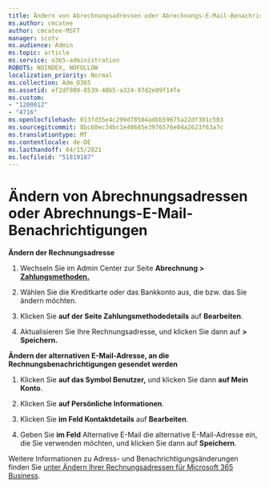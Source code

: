 ```yaml
---
title: Ändern von Abrechnungsadressen oder Abrechnungs-E-Mail-Benachrichtigungen
ms.author: cmcatee
author: cmcatee-MSFT
manager: scotv
ms.audience: Admin
ms.topic: article
ms.service: o365-administration
ROBOTS: NOINDEX, NOFOLLOW
localization_priority: Normal
ms.collection: Adm_O365
ms.assetid: ef2df989-8539-48b5-a324-97d2e09f14fe
ms.custom:
- "1200012"
- "4716"
ms.openlocfilehash: 013fd35e4c299d78504adbb59675a22df301c503
ms.sourcegitcommit: 8bc60ec34bc1e40685e3976576e04a2623f63a7c
ms.translationtype: MT
ms.contentlocale: de-DE
ms.lasthandoff: 04/15/2021
ms.locfileid: "51819187"
---
```

# <a name="change-billing-address-or-billing-email-notifications"></a>Ändern von Abrechnungsadressen oder Abrechnungs-E-Mail-Benachrichtigungen

**Ändern der Rechnungsadresse**

1. Wechseln Sie im Admin Center zur Seite **Abrechnung > [Zahlungsmethoden.](https://go.microsoft.com/fwlink/p/?linkid=2018806)**

2. Wählen Sie die Kreditkarte oder das Bankkonto aus, die bzw. das Sie ändern möchten.

3. Klicken Sie **auf der Seite Zahlungsmethodedetails** auf **Bearbeiten**.

4. Aktualisieren Sie Ihre Rechnungsadresse, und klicken Sie dann auf **> Speichern.**

**Ändern der alternativen E-Mail-Adresse, an die Rechnungsbenachrichtigungen gesendet werden** 

1. Klicken Sie **auf das Symbol Benutzer,** und klicken Sie dann **auf Mein Konto**.

2. Klicken Sie **auf Persönliche Informationen**.

3. Klicken Sie **im Feld Kontaktdetails** auf **Bearbeiten**.

4. Geben Sie **im Feld** Alternative E-Mail die alternative E-Mail-Adresse ein, die Sie verwenden möchten, und klicken Sie dann auf **Speichern**.

Weitere Informationen zu Adress- und Benachrichtigungsänderungen finden Sie [unter Ändern Ihrer Rechnungsadressen für Microsoft 365 Business](https://docs.microsoft.com/microsoft-365/commerce/billing-and-payments/change-your-billing-addresses?view=o365-worldwide).
